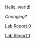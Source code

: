 Hello, world!

_Changing?_

[Lab Report 0](https://spriteson.github.io/cse15l-lab-reports/lab-report-1-week-0.html)

[Lab Report 1](https://spriteson.github.io/cse15l-lab-reports/lab-report-1-week-1.html)
